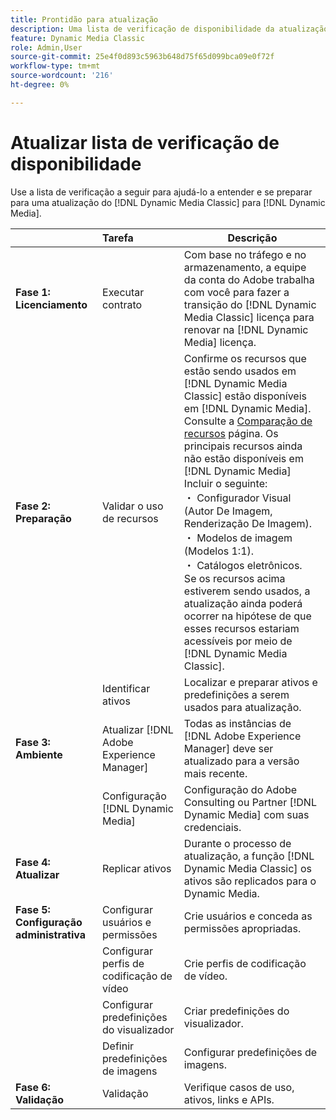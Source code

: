 ```yaml
---
title: Prontidão para atualização
description: Uma lista de verificação de disponibilidade da atualização quando você deseja avançar de [!DNL Adobe Dynamic Media Classic] para [!DNL Dynamic Media] on [!DNL Adobe Experience Manager].
feature: Dynamic Media Classic
role: Admin,User
source-git-commit: 25e4f0d893c5963b648d75f65d099bca09e0f72f
workflow-type: tm+mt
source-wordcount: '216'
ht-degree: 0%

---
```



# Atualizar lista de verificação de disponibilidade

Use a lista de verificação a seguir para ajudá-lo a entender e se preparar para uma atualização do [!DNL Dynamic Media Classic] para [!DNL Dynamic Media].

|  | Tarefa | Descrição |
| :--- | :--- | --- |
| **Fase 1: Licenciamento** | Executar contrato | Com base no tráfego e no armazenamento, a equipe da conta do Adobe trabalha com você para fazer a transição do [!DNL Dynamic Media Classic] licença para renovar na [!DNL Dynamic Media] licença. |
| **Fase 2: Preparação** | Validar o uso de recursos | Confirme os recursos que estão sendo usados em [!DNL Dynamic Media Classic] estão disponíveis em [!DNL Dynamic Media]. Consulte a [Comparação de recursos](/help/upgrade-feature-comparison.md) página. Os principais recursos ainda não estão disponíveis em [!DNL Dynamic Media] Incluir o seguinte:<br>・ Configurador Visual (Autor De Imagem, Renderização De Imagem).<br>・ Modelos de imagem (Modelos 1:1).<br>・ Catálogos eletrônicos.<br>Se os recursos acima estiverem sendo usados, a atualização ainda poderá ocorrer na hipótese de que esses recursos estariam acessíveis por meio de [!DNL Dynamic Media Classic]. |
|  | Identificar ativos | Localizar e preparar ativos e predefinições a serem usados para atualização. |
| **Fase 3: Ambiente** | Atualizar [!DNL Adobe Experience Manager] | Todas as instâncias de [!DNL Adobe Experience Manager] deve ser atualizado para a versão mais recente. |
|  | Configuração [!DNL Dynamic Media] | Configuração do Adobe Consulting ou Partner [!DNL Dynamic Media] com suas credenciais. |
| **Fase 4: Atualizar** | Replicar ativos | Durante o processo de atualização, a função [!DNL Dynamic Media Classic] os ativos são replicados para o Dynamic Media. |
| **Fase 5: Configuração administrativa** | Configurar usuários e permissões | Crie usuários e conceda as permissões apropriadas. |
|  | Configurar perfis de codificação de vídeo | Crie perfis de codificação de vídeo. |
|  | Configurar predefinições do visualizador | Criar predefinições do visualizador. |
|  | Definir predefinições de imagens | Configurar predefinições de imagens. |
| **Fase 6: Validação** | Validação | Verifique casos de uso, ativos, links e APIs. |